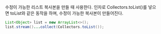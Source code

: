 수정이 가능한 리스트 복사본을 만들 때 사용한다.
인자로 Collectors.toList()를 넣으면 toList와 같은 동작을 하며, 수정이 가능한 복사본이 만들어진다.
```java
List<Object> list = new ArrayList<>();
list.stream()...collect(Collectors.toList());
```